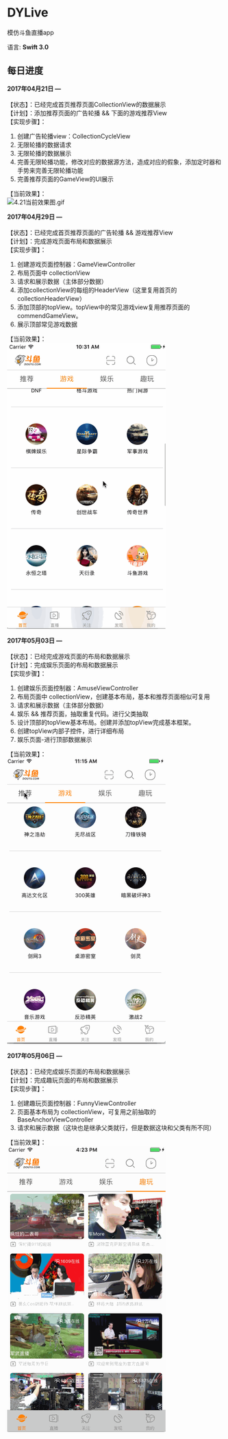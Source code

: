 # DYLive
模仿斗鱼直播app

语言: **Swift 3.0**

## 每日进度

**2017年04月21日 —** <br><br>
【状态】：已经完成首页推荐页面CollectionView的数据展示<br>
【计划】：添加推荐页面的广告轮播 && 下面的游戏推荐View<br>
【实现步骤】：
1. 创建广告轮播view：CollectionCycleView
2. 无限轮播的数据请求
3. 无限轮播的数据展示
4. 完善无限轮播功能，修改对应的数据源方法，造成对应的假象，添加定时器和手势来完善无限轮播功能
5. 完善推荐页面的GameView的UI展示


【当前效果】：<br>
![4.21当前效果图.gif](Images/4.21-DYLive.gif)


**2017年04月29日 —** <br><br>
【状态】：已经完成首页推荐页面的广告轮播 && 游戏推荐View<br>
【计划】：完成游戏页面布局和数据展示<br>
【实现步骤】：
1. 创建游戏页面控制器：GameViewController
2. 布局页面中 collectionView
3. 请求和展示数据（主体部分数据）
4. 添加collectionView的每组的HeaderView（这里复用首页的collectionHeaderView）
5. 添加顶部的topView。topView中的常见游戏view复用推荐页面的commendGameView。
6. 展示顶部常见游戏数据

【当前效果】：<br>
![4.29当前效果图.gif](Images/4.29-DYLive.gif)


**2017年05月03日 —** <br><br>
【状态】：已经完成游戏页面的布局和数据展示<br>
【计划】：完成娱乐页面的布局和数据展示<br>
【实现步骤】：
1. 创建娱乐页面控制器：AmuseViewController
2. 布局页面中 collectionView，创建基本布局，基本和推荐页面相似可复用
3. 请求和展示数据（主体部分数据）
4. 娱乐 && 推荐页面，抽取重复代码。进行父类抽取
5. 设计顶部的topView基本布局。创建并添加topView完成基本框架。
6. 创建topView内部子控件，进行详细布局
7. 娱乐页面-进行顶部数据展示

【当前效果】：<br>
![5.03当前效果图.gif](Images/5.03-DYLive.gif)


**2017年05月06日 —** <br><br>
【状态】：已经完成娱乐页面的布局和数据展示<br>
【计划】：完成趣玩页面的布局和数据展示<br>
【实现步骤】：
1. 创建趣玩页面控制器：FunnyViewController
2. 页面基本布局为 collectionView，可复用之前抽取的BaseAnchorViewController
3. 请求和展示数据（这块也是继承父类就行，但是数据这块和父类有所不同）


【当前效果】：<br>
![5.06效果](Images/5.06-DYLive.gif)


